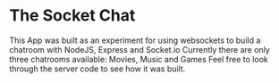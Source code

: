 # The Socket Chat

This App was built as an experiment for using websockets to build a chatroom with NodeJS, Express and Socket.io
Currently there are only three chatrooms available:
Movies, Music and Games
Feel free to look through the server code to see how it was built.